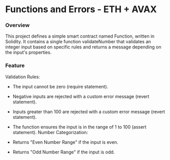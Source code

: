 # Functions and Errors - ETH + AVAX

###  Overview
This project defines a simple smart contract named Function, written in Solidity. It contains a single function validateNumber that validates an integer input based on specific rules and returns a message depending on the input's properties.

###  Feature

Validation Rules:

+  The input cannot be zero (require statement).
+  Negative inputs are rejected with a custom error message (revert statement).
+  Inputs greater than 100 are rejected with a custom error message (revert statement).
+  The function ensures the input is in the range of 1 to 100 (assert statement).
Number Categorization:

+  Returns "Even Number Range" if the input is even.
+  Returns "Odd Number Range" if the input is odd.
